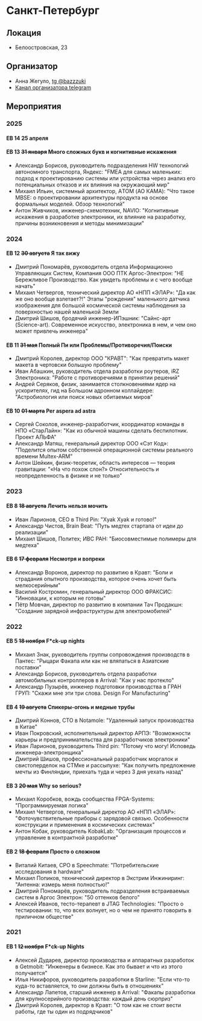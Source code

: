 # Санкт-Петербург
## Локация
- Белоостровская, 23
## Организатор
- Анна Жегуло, [tg @bazzzuki](https://t.me/bazzzuki)
- [Канал организатора telegram](https://t.me/thirdpin)
## Мероприятия
### 2025
#### EB 14 25 апреля
#### EB 13 ~~31 января~~ Много сложных букв и когнитивные искажения
- Александр Борисов, руководитель подразделения HW технологий автономного транспорта, Яндекс: "FMEA для самых маленьких: подход к проектированию системы или устройства через анализ его потенциальных отказов и их влияния на окружающий мир"
- Михаил Ильин, системный архитектор, АTOM (АО КАМА): "Что такое MBSE: о проектировании архитектуры продукта на основе формальных моделей. Обзор технологий"
- Антон Живчиков, инженер-схемотехник, NAVIO: "Когнитивные искажения в разработке электроники, их влияние на разработку, причины возникновения и методы минимизации"
### 2024
#### EB 12 ~~30 августа~~ Я так вижу
- Дмитрий Пономарёв, руководитель отдела Информационно Управляющих Систем, Компания ООО ПТК Аргос-Электрон: "НЕ Бережливое Производство. Как увидеть проблемы и с чего вообще начать"
- Михаил Четвергов, технический директор АО «НПП «ЭЛАР»: "Да как же оно вообще взлетает?!" Этапы "рождения" маленького датчика изображения для большой космической системы наблюдения за поверхностью нашей маленькой Земли
- Дмитрий Шишов, бродячий инженер-ИПэшник: "Сайнс-арт (Science-art). Современное искусство, электроника в нем, и чем оно может привлечь инженера"
#### EB 11 ~~31 мая~~ Полный Пи или Проблемы/Противоречия/Поиски
- Дмитрий Королев, директор ООО "КРАВТ": "Как превратить макет макета в чертовски большую проблему"
- Иван Абашкин, руководитель отдела разработки роутеров, iRZ Электроника: "Работе с противоречиями в принятии решений"
- Андрей Серяков, физик, занимается столкновениями ядер на ускорителях, гид на Большом адронном коллайдере: "Астробиология или поиск новых обитаемых миров"
#### EB 10 ~~01 марта~~ Per aspera ad astra
- Сергей Соколов, инженер-разработчик, координатор команды в НПО «СтарЛайн»: "Как из обычной машины сделать беспилотник. Проект АЛЬФА"
- Александр Матяш, генеральный директор ООО «Сэт Код»: "Поделится опытом собственной операционной системы реального времени Multex-ARM"
- Антон Шейкин, физик-теоретик, область интересов — теория гравитации: "«На что похож слон?» Относительность и неопределенность в физике и не только"
### 2023
#### EB 8 ~~18 августа~~ Лечить нельзя мочить
- Иван Ларионов, CEO в Third Pin: "Xyak Xyak и готово!"
- Александр Чистов, Brain Beat: "Путь медтех стартапа от идеи до реализации"
- Михаил Шишов, Политех; ИВС РАН: "Биосовместимые полимеры для медтеха"
#### EB 6 ~~17 февраля~~ Несмотря и вопреки
- Александр Воронов, директор по развитию в Кравт: "Боли и страдания опытного производства, которое очень хочет быть мелкосерийным"
- Василий Костромин, генеральный директор ООО ФРАКСИС: "Инновации, к которым не готовы"
- Пётр Мовчан, директор по развитию в компании Тач Продакшн: "Создание зарядной инфраструктуры для электромобилей"
### 2022
#### EB 5 ~~18 ноября~~ F*ck-up nights
- Михаил Знак, руководитель группы сопровождения производств в Пантес: "Рыцари Факапа или как не вляпаться в Азиатские поставки"
- Александр Борисов, руководитель отдела разработки автомобильных контроллеров в Arrival: "Как у нас протекло"
- Александр Пузырёв, инженер подготовки производства в ГРАН ГРУП: "Скажи мне эти три слова. Design For Manufacturing"
#### EB 4 ~~19 августа~~ Спикеры-огонь и медные трубы
- Дмитрий Коннов, CTO в Notamole: "Удаленный запуск производства в Китае"
- Иван Покровский, исполнительный директор АРПЭ: "Возможности карьеры и предпринимательства для разработчиков электроники"
- Иван Ларионов, руководитель Third pin: "Потому что могу! Исповедь инженера-электронщика"
- Дмитрий Шишов, профессиональный разработчик моргалок и свистоперделок на СТМке и рассыпухе: "Как получить предложение мечты из Финляндии, приехать туда и через 3 дня уехать назад"
#### EB 3 ~~20 мая~~ Why so serious?
- Михаил Коробков, вождь сообщества FPGA-Systems: "Программируемая логика"
- Михаил Четвергов, генеральный директор АО «НПП «ЭЛАР»: "Фоточувствительные приборы с зарядовой связью. Особенности конструкции и применения в космических системах"
- Антон Кобак, руководитель KobakLab: "Организация процессов и управление в контрактной разработке"
#### EB 2 ~~18 февраля~~ Просто о сложном
- Виталий Китаев, CPO в Speechmate: "Потребительские исследования в hardware"
- Михаил Попиков, технический директор в Экстрим Инжиниринг: "Антенна: измерь меня полностью!"
- Дмитрий Пономарёв, руководитель подразделения встраиваемых систем в Аргос Электрон: "50 оттенков белого"
- Алексей Иванов, тесто-терапевт в JTAG Technologies: "Просто о тестировании: то, что всех волнует, но о чем не принято говорить в приличном обществе"
### 2021
#### EB 1 ~~12 ноября~~ F*ck-up Nights
- Алексей Дударев, директор производства и аппаратных разработок в Getmobit: "Инженеры в бизнесе. Как это бывает и что из этого получается"
- Илья Никифоров, руководитель разработки в Starline: "Если что-то куда-то вставляется, то они должны быть в отношениях"
- Александр Лапетов, старший инженер в Arrival: "Факапы разработки для крупносерийного производства: каждый день сюрприз"
- Дмитрий Королев, директор в Кравт: "О том как не стоит вести работы, где ты один из подрядчиков"
